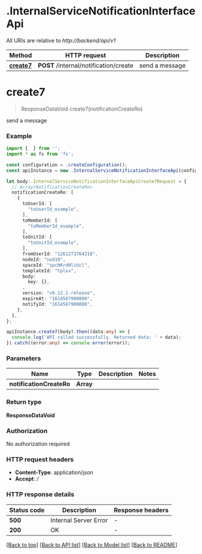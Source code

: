 # .InternalServiceNotificationInterfaceApi

All URIs are relative to *http://backend/api/v1*

Method | HTTP request | Description
------------- | ------------- | -------------
[**create7**](InternalServiceNotificationInterfaceApi.md#create7) | **POST** /internal/notification/create | send a message


# **create7**
> ResponseDataVoid create7(notificationCreateRo)

send a message

### Example


```typescript
import {  } from '';
import * as fs from 'fs';

const configuration = .createConfiguration();
const apiInstance = new .InternalServiceNotificationInterfaceApi(configuration);

let body:.InternalServiceNotificationInterfaceApiCreate7Request = {
  // Array<NotificationCreateRo>
  notificationCreateRo: [
    {
      toUserId: [
        "toUserId_example",
      ],
      toMemberId: [
        "toMemberId_example",
      ],
      toUnitId: [
        "toUnitId_example",
      ],
      fromUserId: "1261273764218",
      nodeId: "nod10",
      spaceId: "spcHKrd0liUcl",
      templateId: "tplxx",
      body: 
        key: {},
      ,
      version: "v0.12.1.release",
      expireAt: "1614587900000",
      notifyId: "1614587900000",
    },
  ],
};

apiInstance.create7(body).then((data:any) => {
  console.log('API called successfully. Returned data: ' + data);
}).catch((error:any) => console.error(error));
```


### Parameters

Name | Type | Description  | Notes
------------- | ------------- | ------------- | -------------
 **notificationCreateRo** | **Array<NotificationCreateRo>**|  |


### Return type

**ResponseDataVoid**

### Authorization

No authorization required

### HTTP request headers

 - **Content-Type**: application/json
 - **Accept**: */*


### HTTP response details
| Status code | Description | Response headers |
|-------------|-------------|------------------|
**500** | Internal Server Error |  -  |
**200** | OK |  -  |

[[Back to top]](#) [[Back to API list]](README.md#documentation-for-api-endpoints) [[Back to Model list]](README.md#documentation-for-models) [[Back to README]](README.md)


